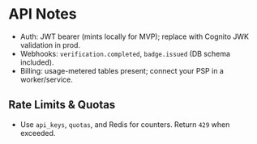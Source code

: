 # API Notes
- Auth: JWT bearer (mints locally for MVP); replace with Cognito JWK validation in prod.
- Webhooks: `verification.completed`, `badge.issued` (DB schema included).
- Billing: usage-metered tables present; connect your PSP in a worker/service.

## Rate Limits & Quotas
- Use `api_keys`, `quotas`, and Redis for counters. Return `429` when exceeded.
